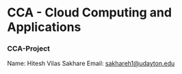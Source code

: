 # CCA - Cloud Computing and Applications
### CCA-Project
Name: Hitesh Vilas Sakhare
Email: <sakhareh1@udayton.edu> 
